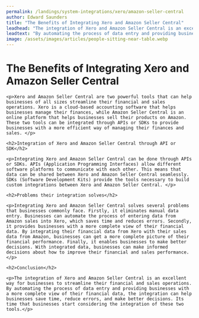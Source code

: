 ```yaml
---
permalink: /landings/system-integrations/xero/amazon-seller-central
author: Edward Saunders
title: "The Benefits of Integrating Xero and Amazon Seller Central"
leadhead: "The integration of Xero and Amazon Seller Central is an excellent way for businesses to streamline their financial and sales operations"
leadtext: "By automating the process of data entry and providing businesses with a more complete view of their financial data, the integration can help businesses save time, reduce errors, and make better decisions. Its time that businesses start considering the integration of these two tools."
image: /assets/images/articles/people-sitting-near-table.webp
---
```

<div class="arttext">	<h1>The Benefits of Integrating Xero and Amazon Seller Central</h1>
	
	<p>Xero and Amazon Seller Central are two powerful tools that can help businesses of all sizes streamline their financial and sales operations. Xero is a cloud-based accounting software that helps businesses manage their finances, while Amazon Seller Central is an online platform that helps businesses sell their products on Amazon. These two tools can be integrated through APIs or SDKs to provide businesses with a more efficient way of managing their finances and sales. </p>

	<h2>Integration of Xero and Amazon Seller Central through API or SDK</h2>
	
	<p>Integrating Xero and Amazon Seller Central can be done through APIs or SDKs. APIs (Application Programming Interfaces) allow different software platforms to communicate with each other. This means that data can be shared between Xero and Amazon Seller Central seamlessly. SDKs (Software Development Kits) provide the tools necessary to build custom integrations between Xero and Amazon Seller Central. </p>

	<h2>Problems their integration solves</h2>
	
	<p>Integrating Xero and Amazon Seller Central solves several problems that businesses commonly face. Firstly, it eliminates manual data entry. Businesses can automate the process of entering data from Amazon sales into Xero, which saves time and reduces errors. Secondly, it provides businesses with a more complete view of their financial data. By integrating their financial data from Xero with their sales data from Amazon, businesses can get a more complete picture of their financial performance. Finally, it enables businesses to make better decisions. With integrated data, businesses can make informed decisions about how to improve their financial and sales performance.</p>

	<h2>Conclusion</h2>
	
	<p>The integration of Xero and Amazon Seller Central is an excellent way for businesses to streamline their financial and sales operations. By automating the process of data entry and providing businesses with a more complete view of their financial data, the integration can help businesses save time, reduce errors, and make better decisions. Its time that businesses start considering the integration of these two tools.</p>
    
</div>